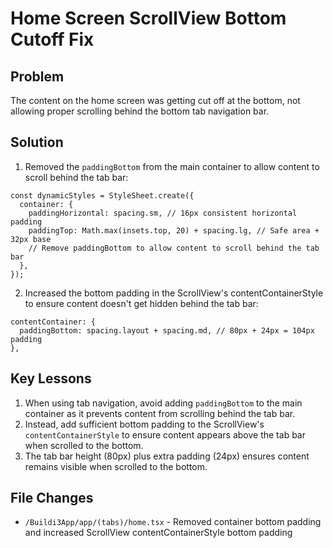 # Home Screen ScrollView Bottom Cutoff Fix

## Problem

The content on the home screen was getting cut off at the bottom, not allowing proper scrolling behind the bottom tab navigation bar.

## Solution

1. Removed the `paddingBottom` from the main container to allow content to scroll behind the tab bar:

```tsx
const dynamicStyles = StyleSheet.create({
  container: {
    paddingHorizontal: spacing.sm, // 16px consistent horizontal padding
    paddingTop: Math.max(insets.top, 20) + spacing.lg, // Safe area + 32px base
    // Remove paddingBottom to allow content to scroll behind the tab bar
  },
});
```

2. Increased the bottom padding in the ScrollView's contentContainerStyle to ensure content doesn't get hidden behind the tab bar:

```tsx
contentContainer: {
  paddingBottom: spacing.layout + spacing.md, // 80px + 24px = 104px padding
},
```

## Key Lessons

1. When using tab navigation, avoid adding `paddingBottom` to the main container as it prevents content from scrolling behind the tab bar.
2. Instead, add sufficient bottom padding to the ScrollView's `contentContainerStyle` to ensure content appears above the tab bar when scrolled to the bottom.
3. The tab bar height (80px) plus extra padding (24px) ensures content remains visible when scrolled to the bottom.

## File Changes

- `/Buildi3App/app/(tabs)/home.tsx` - Removed container bottom padding and increased ScrollView contentContainerStyle bottom padding
